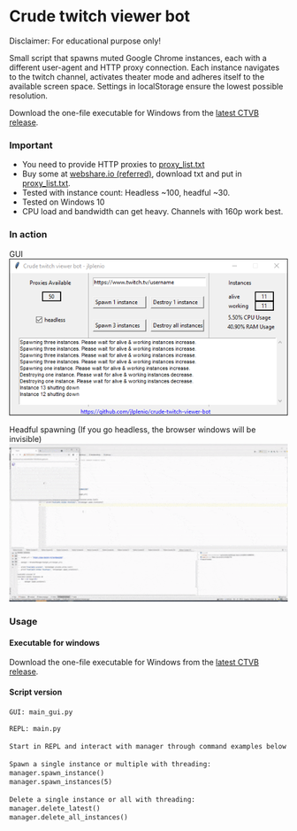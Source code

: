 # Crude twitch viewer bot

Disclaimer: For educational purpose only!

Small script that spawns muted Google Chrome instances, each with a different user-agent and HTTP proxy connection. 
Each instance navigates to the twitch channel, activates theater mode and adheres itself to the available screen space. 
Settings in localStorage ensure the lowest possible resolution.

Download the one-file executable for Windows from the [latest CTVB release](https://github.com/jlplenio/crude-twitch-viewer-bot/releases/latest).

### Important
- You need to provide HTTP proxies to [proxy_list.txt](tools/proxy_list.txt)
- Buy some at [webshare.io (referred)](https://www.webshare.io/?referral_code=w6nfvip4qp3g), download txt and put in [proxy_list.txt](tools/proxy_list.txt). 
- Tested with instance count: Headless ~100, headful ~30.
- Tested on Windows 10
- CPU load and bandwidth can get heavy. Channels with 160p work best.



### In action

GUI  
![](docs/gui.png)
 
Headful spawning
(If you go headless, the browser windows will be invisible)  
![](docs/instances_spawning.gif)

### Usage

#### Executable for windows

Download the one-file executable for Windows from the [latest CTVB release](https://github.com/jlplenio/crude-twitch-viewer-bot/releases/latest).

#### Script version

```
GUI: main_gui.py
```
```
REPL: main.py

Start in REPL and interact with manager through command examples below

Spawn a single instance or multiple with threading:
manager.spawn_instance()
manager.spawn_instances(5)

Delete a single instance or all with threading:
manager.delete_latest()
manager.delete_all_instances()
```


